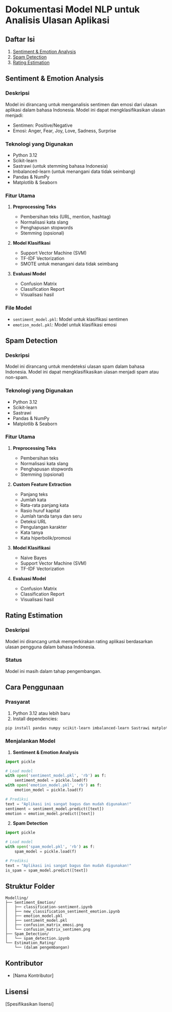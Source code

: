 # Dokumentasi Model NLP untuk Analisis Ulasan Aplikasi

## Daftar Isi
1. [Sentiment & Emotion Analysis](#sentiment--emotion-analysis)
2. [Spam Detection](#spam-detection)
3. [Rating Estimation](#rating-estimation)

## Sentiment & Emotion Analysis

### Deskripsi
Model ini dirancang untuk menganalisis sentimen dan emosi dari ulasan aplikasi dalam bahasa Indonesia. Model ini dapat mengklasifikasikan ulasan menjadi:
- Sentimen: Positive/Negative
- Emosi: Anger, Fear, Joy, Love, Sadness, Surprise

### Teknologi yang Digunakan
- Python 3.12
- Scikit-learn
- Sastrawi (untuk stemming bahasa Indonesia)
- Imbalanced-learn (untuk menangani data tidak seimbang)
- Pandas & NumPy
- Matplotlib & Seaborn

### Fitur Utama
1. **Preprocessing Teks**
   - Pembersihan teks (URL, mention, hashtag)
   - Normalisasi kata slang
   - Penghapusan stopwords
   - Stemming (opsional)

2. **Model Klasifikasi**
   - Support Vector Machine (SVM)
   - TF-IDF Vectorization
   - SMOTE untuk menangani data tidak seimbang

3. **Evaluasi Model**
   - Confusion Matrix
   - Classification Report
   - Visualisasi hasil

### File Model
- `sentiment_model.pkl`: Model untuk klasifikasi sentimen
- `emotion_model.pkl`: Model untuk klasifikasi emosi

## Spam Detection

### Deskripsi
Model ini dirancang untuk mendeteksi ulasan spam dalam bahasa Indonesia. Model ini dapat mengklasifikasikan ulasan menjadi spam atau non-spam.

### Teknologi yang Digunakan
- Python 3.12
- Scikit-learn
- Sastrawi
- Pandas & NumPy
- Matplotlib & Seaborn

### Fitur Utama
1. **Preprocessing Teks**
   - Pembersihan teks
   - Normalisasi kata slang
   - Penghapusan stopwords
   - Stemming (opsional)

2. **Custom Feature Extraction**
   - Panjang teks
   - Jumlah kata
   - Rata-rata panjang kata
   - Rasio huruf kapital
   - Jumlah tanda tanya dan seru
   - Deteksi URL
   - Pengulangan karakter
   - Kata tanya
   - Kata hiperbolik/promosi

3. **Model Klasifikasi**
   - Naive Bayes
   - Support Vector Machine (SVM)
   - TF-IDF Vectorization

4. **Evaluasi Model**
   - Confusion Matrix
   - Classification Report
   - Visualisasi hasil

## Rating Estimation

### Deskripsi
Model ini dirancang untuk memperkirakan rating aplikasi berdasarkan ulasan pengguna dalam bahasa Indonesia.

### Status
Model ini masih dalam tahap pengembangan.

## Cara Penggunaan

### Prasyarat
1. Python 3.12 atau lebih baru
2. Install dependencies:
```bash
pip install pandas numpy scikit-learn imbalanced-learn Sastrawi matplotlib seaborn
```

### Menjalankan Model
1. **Sentiment & Emotion Analysis**
```python
import pickle

# Load model
with open('sentiment_model.pkl', 'rb') as f:
    sentiment_model = pickle.load(f)
with open('emotion_model.pkl', 'rb') as f:
    emotion_model = pickle.load(f)

# Prediksi
text = "Aplikasi ini sangat bagus dan mudah digunakan!"
sentiment = sentiment_model.predict([text])
emotion = emotion_model.predict([text])
```

2. **Spam Detection**
```python
import pickle

# Load model
with open('spam_model.pkl', 'rb') as f:
    spam_model = pickle.load(f)

# Prediksi
text = "Aplikasi ini sangat bagus dan mudah digunakan!"
is_spam = spam_model.predict([text])
```

## Struktur Folder
```
Modelling/
├── Sentiment_Emotion/
│   ├── classification-sentiment.ipynb
│   ├── new_classification_sentiment_emotion.ipynb
│   ├── emotion_model.pkl
│   ├── sentiment_model.pkl
│   ├── confusion_matrix_emosi.png
│   └── confusion_matrix_sentimen.png
├── Spam_Detection/
│   └── spam_detection.ipynb
└── Estimation_Rating/
    └── (dalam pengembangan)
```

## Kontributor
- [Nama Kontributor]

## Lisensi
[Spesifikasikan lisensi]
